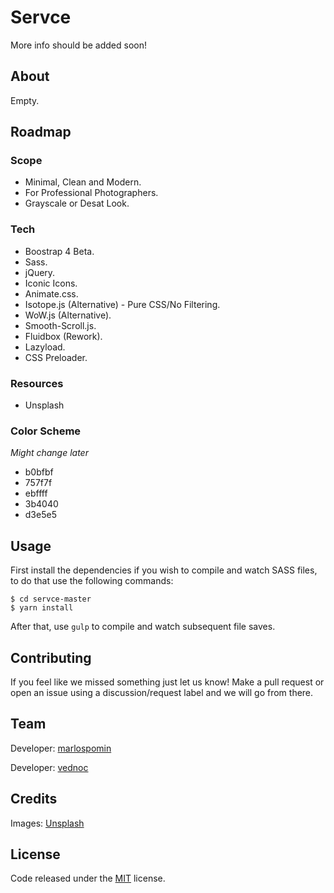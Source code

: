 # Servce

More info should be added soon!

## About

Empty.

## Roadmap

### Scope

* Minimal, Clean and Modern.
* For Professional Photographers.
* Grayscale or Desat Look.

### Tech

* Boostrap 4 Beta.
* Sass.
* jQuery.
* Iconic Icons.
* Animate.css.
* Isotope.js (Alternative) - Pure CSS/No Filtering.
* WoW.js (Alternative).
* Smooth-Scroll.js.
* Fluidbox (Rework).
* Lazyload.
* CSS Preloader.

### Resources

* Unsplash

### Color Scheme

*Might change later*

* b0bfbf
* 757f7f
* ebffff
* 3b4040
* d3e5e5

## Usage

First install the dependencies if you wish to compile and watch SASS files, to do that use the following commands:

```
$ cd servce-master
$ yarn install
```

After that, use ```gulp``` to compile and watch subsequent file saves.

## Contributing

If you feel like we missed something just let us know! Make a pull request or open an issue using a discussion/request label and we will go from there.

## Team

Developer: [marlospomin](https://github.com/marlospomin)

Developer: [vednoc](https://github.com/vednoc)

## Credits

Images: [Unsplash ](https://unsplash.com)

## License

Code released under the [MIT](LICENSE) license.
